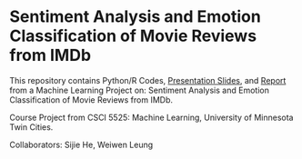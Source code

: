 # Sentiment Analysis and Emotion Classification of Movie Reviews from IMDb

This repository contains Python/R Codes, [Presentation Slides](https://github.com/rjsaito/MovieReviewSentimentAnalysis/blob/master/Sentiment%20Analysis.pdf), and [Report](https://github.com/rjsaito/MovieReviewSentimentAnalysis/blob/master/G1ProjectReport.pdf) from a Machine Learning Project on: Sentiment Analysis and Emotion Classification of Movie Reviews from IMDb. 

Course Project from CSCI 5525: Machine Learning, University of Minnesota Twin Cities.

Collaborators: Sijie He, Weiwen Leung


